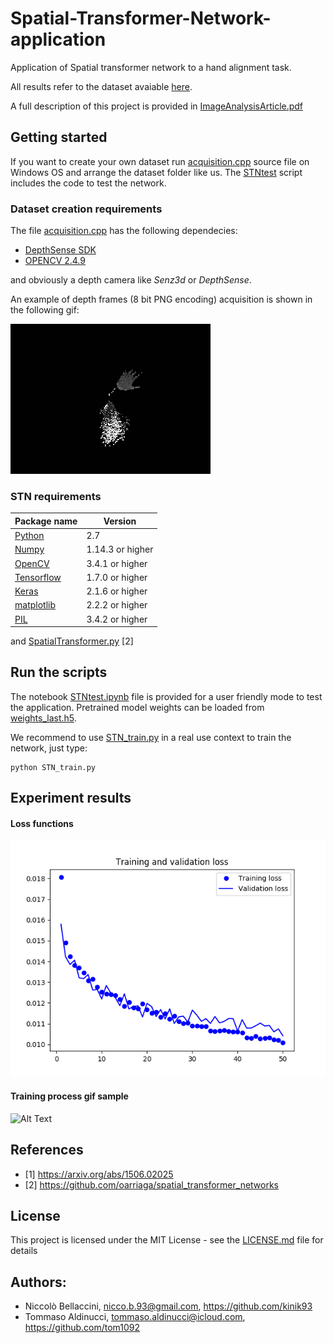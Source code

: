 # Spatial-Transformer-Network-application
Application of Spatial transformer network to a hand alignment task.

All results refer to the dataset avaiable <a href="https://drive.google.com/open?id=1Kc66EO2p9rw08ZKu6PknQlPZKJsHiCfo">here</a>.

A full description of this project is provided in <a href="https://github.com/kinik93/Spatial-Transformer-Network-application/blob/master/ImageAnalysisArticle.pdf">ImageAnalysisArticle.pdf</a>

## Getting started
If you want to create your own dataset run [acquisition.cpp](https://github.com/kinik93/Spatial-Transformer-Network-application/blob/master/acquisition.cpp) source file on Windows OS and arrange the dataset folder like us. 
The [STNtest](https://github.com/kinik93/Spatial-Transformer-Network-application/blob/master/STNtest.ipynb) script includes the code to test the network.

### Dataset creation requirements
The file [acquisition.cpp](https://github.com/kinik93/Spatial-Transformer-Network-application/blob/master/acquisition.cpp) has the following dependecies:
* [DepthSense SDK](https://www.sony-depthsensing.com/Support/DownloadLegacyDriver)
* [OPENCV 2.4.9](https://opencv.org/releases.html)

and obviously a depth camera like *Senz3d* or *DepthSense*.

An example of depth frames (8 bit PNG encoding) acquisition is shown in the following gif:

![Alt Text](https://github.com/kinik93/Spatial-Transformer-Network-application/blob/master/makingOfDataset.gif)

### STN requirements

Package name | Version
------------ | -------------
[Python](https://www.python.org/) | 2.7 
[Numpy](http://www.numpy.org/) | 1.14.3 or higher
[OpenCV](http://opencv-python-tutroals.readthedocs.io/en/latest/) | 3.4.1 or higher
[Tensorflow](https://www.tensorflow.org/) | 1.7.0 or higher
[Keras](https://keras.io/) | 2.1.6 or higher
[matplotlib](https://matplotlib.org/) | 2.2.2 or higher
[PIL](https://pillow.readthedocs.io/en/3.0.x/index.html) | 3.4.2 or higher

and [SpatialTransformer.py](https://github.com/kinik93/Spatial-Transformer-Network-application/blob/master/spatial_transformer.py) [2]

## Run the scripts
The notebook [STNtest.ipynb](https://github.com/kinik93/Spatial-Transformer-Network-application/blob/master/STNtest.ipynb) file is provided for a user friendly mode to test the application. Pretrained model weights can be loaded from [weights_last.h5](https://github.com/kinik93/Spatial-Transformer-Network-application/blob/master/weights_last.h5).

We recommend to use [STN_train.py](https://github.com/kinik93/Spatial-Transformer-Network-application/blob/master/STN_train.py) in a real use context to train the network, just type:

```
python STN_train.py
```

## Experiment results

#### Loss functions
<img src="https://github.com/kinik93/Spatial-Transformer-Network-application/blob/master/lossTrend.png" alt="Loss function">

#### Training process gif sample

![Alt Text](https://github.com/kinik93/Spatial-Transformer-Network-application/blob/master/depth.gif)


## References
 * [1] https://arxiv.org/abs/1506.02025
 * [2] https://github.com/oarriaga/spatial_transformer_networks

## License

This project is licensed under the MIT License - see the [LICENSE.md](LICENSE.md) file for details

## Authors:
* Niccolò Bellaccini, nicco.b.93@gmail.com, https://github.com/kinik93
* Tommaso Aldinucci, tommaso.aldinucci@icloud.com, https://github.com/tom1092


